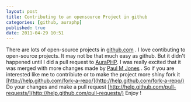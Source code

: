 ```yaml
---
layout: post
title: Contributing to an opensource Project in github
categories: [github, auraphp]
published: true
date: 2011-04-29 10:51
---
```

There are lots of open-source projects in [github.com](http://github.com) . I love contibuting to open-source projects. It may not be that much easy as github. But it didn't happened until I did a pull request to [AuraPHP](https://github.com/auraphp). I was really excited that it was merged with more changes made by [Paul M Jones](http://paul-m-jones.com/) .  So if you are interested like me to contribiute or to make the project more shiny fork it [http://help.github.com/fork-a-repo/](http://help.github.com/fork-a-repo/)  Do your changes and make a pull request [http://help.github.com/pull-requests/](http://help.github.com/pull-requests/)  Enjoy !   
